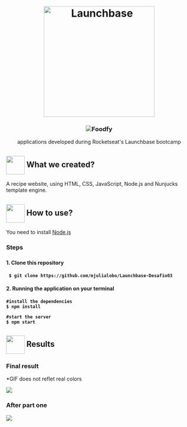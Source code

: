  <h1 align="center">
    <img alt="Launchbase" src="https://storage.googleapis.com/golden-wind/bootcamp-launchbase/logo.png" width="300px" />
</h1>

<h3 align="center">
  <img alt= "Foodfy" src= "https://github.com/mjulialobo/Foodfy/blob/master/public/assets/logo.png"/>
</h3>
 <p align="center"> applications developed during Rocketseat's Launchbase bootcamp </P>  
<h2> <img src= "https://img.icons8.com/plasticine/2x/rocket.png" width="50px" height="50px" align="center"/> What we created? </h2>

<p> A recipe website, using HTML, CSS, JavaScript, Node.js and Nunjucks template engine. </p>


<h2> <img src="https://i.dlpng.com/static/png/6577858_preview.png" width="50px" align="center"/> How to use? </h2>
<p> You need to install <a href="https://nodejs.org/en/">Node.js</a> </p>
   
<h3> Steps <h3>
<h4> 1. Clone this repository <h4>

```
 $ git clone https://github.com/mjulialobo/Launchbase-Desafio03
```

<h4> 2. Running the application on your terminal <h4>

```
#install the dependencies
$ npm install

#start the server
$ npm start

```

  <h2><img src="https://static.thenounproject.com/png/25759-200.png"width="50px" height="50px" align="center"/> Results</h2>
  <h3> Final result </h3>
  <p>*GIF does not reflet real colors </p>
<img src="https://user-images.githubusercontent.com/65983895/85440072-0d235d80-b564-11ea-98e1-d4e975a3b3a8.gif"/>
  
  <h3> After part one </h3>
<img src="https://user-images.githubusercontent.com/65983895/85188905-87ac5e80-b280-11ea-9a1b-cb7fb3be0b43.gif"/>
